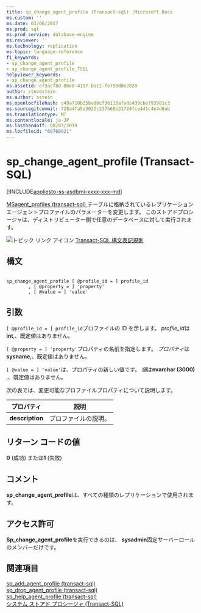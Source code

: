 ```yaml
---
title: sp_change_agent_profile (Transact-sql) |Microsoft Docs
ms.custom: ''
ms.date: 03/06/2017
ms.prod: sql
ms.prod_service: database-engine
ms.reviewer: ''
ms.technology: replication
ms.topic: language-reference
f1_keywords:
- sp_change_agent_profile
- sp_change_agent_profile_TSQL
helpviewer_keywords:
- sp_change_agent_profile
ms.assetid: e73acf8d-0be8-4197-ba11-fe798d0e2820
author: stevestein
ms.author: sstein
ms.openlocfilehash: c49a710b25bad0cf36115afadc439cbe793981c3
ms.sourcegitcommit: 728a4fa5a3022c237b68b31724fce441c4e4d0ab
ms.translationtype: MT
ms.contentlocale: ja-JP
ms.lasthandoff: 08/03/2019
ms.locfileid: "68768921"
---
```

# <a name="spchangeagentprofile-transact-sql"></a>sp_change_agent_profile (Transact-SQL)
[!INCLUDE[appliesto-ss-asdbmi-xxxx-xxx-md](../../includes/appliesto-ss-asdbmi-xxxx-xxx-md.md)]

  [MSagent_profiles &#40;transact-sql&#41; ](../../relational-databases/system-tables/msagent-profiles-transact-sql.md)テーブルに格納されているレプリケーションエージェントプロファイルのパラメーターを変更します。 このストアドプロシージャは、ディストリビューター側で任意のデータベースに対して実行されます。  
  
 ![トピック リンク アイコン](../../database-engine/configure-windows/media/topic-link.gif "トピック リンク アイコン") [Transact-SQL 構文表記規則](../../t-sql/language-elements/transact-sql-syntax-conventions-transact-sql.md)  
  
## <a name="syntax"></a>構文  
  
```  
  
sp_change_agent_profile [ @profile_id = ] profile_id   
        , [ @property = ] 'property'   
        , [ @value = ] 'value'   
```  
  
## <a name="arguments"></a>引数  
`[ @profile_id = ] profile_id`プロファイルの ID を示します。 *profile_id*は**int**,、既定値はありません。  
  
`[ @property = ] 'property'`プロパティの名前を指定します。 *プロパティ*は**sysname**,、既定値はありません。  
  
`[ @value = ] 'value'`は、プロパティの新しい値です。 *値*は**nvarchar (3000)** ,、既定値はありません。  
  
 次の表では、変更可能なプロファイルプロパティについて説明します。  
  
|プロパティ|説明|  
|--------------|-----------------|  
|**description**|プロファイルの説明。|  
  
## <a name="return-code-values"></a>リターン コードの値  
 **0** (成功) または**1** (失敗)  
  
## <a name="remarks"></a>コメント  
 **sp_change_agent_profile**は、すべての種類のレプリケーションで使用されます。  
  
## <a name="permissions"></a>アクセス許可  
 **Sp_change_agent_profile**を実行できるのは、 **sysadmin**固定サーバーロールのメンバーだけです。  
  
## <a name="see-also"></a>関連項目  
 [sp_add_agent_profile &#40;transact-sql&#41;](../../relational-databases/system-stored-procedures/sp-add-agent-profile-transact-sql.md)   
 [sp_drop_agent_profile &#40;transact-sql&#41;](../../relational-databases/system-stored-procedures/sp-drop-agent-profile-transact-sql.md)   
 [sp_help_agent_profile &#40;transact-sql&#41;](../../relational-databases/system-stored-procedures/sp-help-agent-profile-transact-sql.md)   
 [システム ストアド プロシージャ &#40;Transact-SQL&#41;](../../relational-databases/system-stored-procedures/system-stored-procedures-transact-sql.md)  
  
  
